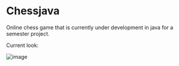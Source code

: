 # Chessjava
Online chess game that is currently under development in java for a semester project.


Current look:

![image](https://github.com/KaganBaldiran/Chessjava/assets/80681941/eea6e3d1-d621-463f-9878-a6d3a255e1a5)
